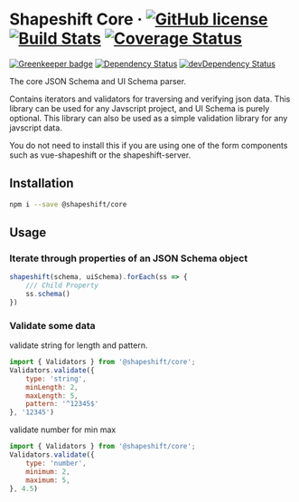 # Shapeshift Core &middot; [![GitHub license](https://img.shields.io/badge/license-MIT-blue.svg)](https://github.com/facebook/react/blob/master/LICENSE) [![Build Stats](https://travis-ci.org/shapeshiftjs/shapeshift-core.svg?branch=master)](https://travis-ci.org/shapeshiftjs/shapeshift-core) [![Coverage Status](https://coveralls.io/repos/github/shapeshiftjs/shapeshift-core/badge.svg)](https://coveralls.io/github/shapeshiftjs/shapeshift-core)

[![Greenkeeper badge](https://badges.greenkeeper.io/shapeshiftjs/shapeshift-core.svg)](https://greenkeeper.io/)
[![Dependency Status](https://david-dm.org/shapeshiftjs/shapeshift-core.svg)](https://david-dm.org/shapeshiftjs/shapeshift-core)
[![devDependency Status](https://david-dm.org/shapeshiftjs/shapeshift-core/dev-status.svg)](https://david-dm.org/shapeshiftjs/shapeshift-core#info=devDependencies)

The core JSON Schema and UI Schema parser. 

Contains iterators and validators for traversing and verifying json data. This library can be used for any Javscript project, and UI Schema is purely optional. This library can also be used as a simple validation library for any javscript data.

You do not need to install this if you are using one of the form components such as vue-shapeshift or the shapeshift-server.

## Installation

```sh
npm i --save @shapeshift/core
```

## Usage

### Iterate through properties of an JSON Schema object
```javascript
shapeshift(schema, uiSchema).forEach(ss => {
    /// Child Property
    ss.schema()
})
```

### Validate some data

validate string for length and pattern.
```javascript
import { Validators } from '@shapeshift/core';
Validators.validate({
    type: 'string',
    minLength: 2,
    maxLength: 5,
    pattern: '^12345$'
}, '12345')
```

validate number for min max
```javascript
import { Validators } from '@shapeshift/core';
Validators.validate({
    type: 'number',
    minimum: 2,
    maximum: 5,
}, 4.5)
```